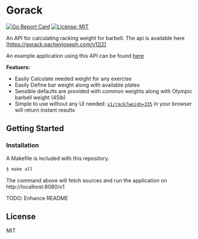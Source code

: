 # Gorack

[![Go Report Card](https://goreportcard.com/badge/github.com/pachev/gorack)][1]
[![License: MIT](https://img.shields.io/badge/License-MIT-yellow.svg)][6]


An API for calculating racking weight for barbell. The api is available here [https://gorack.pachevjoseph.com/v1][2]

An example application using this API can be found [here][3]

**Featuers:**

* Easily Calculate needed weight for any exercise
* Easily Define bar weight along with available plates
* Sensible defaults are provided with common weights along with Olympic barbell weight (45lb)
* Simple to use without any UI needed: [`v1/rack?weigh=335`][4] in your browser will return instant results 

## Getting Started

### Installation

A Makefile is included with this repository. 
```bash
$ make all
```

The command above will fetch sources and run the application on http://localhost:8080/v1

TODO: Enhance README

## License
MIT

[1]: https://goreportcard.com/report/github.com/pachev/gorack 
[2]: https://gorack.pachevjoseph.com/v1
[3]: Nothing
[4]: https://gorack.pachevjoseph.com/v1/rack?weight=335
[5]: https://golang.org/doc/install
[6]: https://opensource.org/licenses/MIT